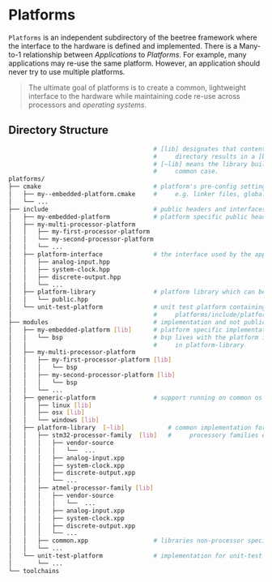 # Platforms

`Platforms` is an independent subdirectory of the beetree framework where the interface to the hardware is defined and implemented. There is a Many-to-1 relationship between *Applications* to *Platforms*. For example, many applications may re-use the same platform. However, an application should never try to use multiple platforms.

> The ultimate goal of platforms is to create a common, lightweight interface to the hardware while maintaining code re-use across processors and *operating systems*.

## Directory Structure

```bash
                                        # [lib] designates that contents of the
                                        #     directory results in a [binary] library
                                        # [~lib] means the library built for the
                                        #     common case.
platforms/
├── cmake                               # platform's pre-config settings for cmake,
│   ├── my--embedded-platform.cmake     #     e.g. linker files, global compiler definitions
│   └── ...
├── include                             # public headers and interfaces
│   ├── my-embedded-platform            # platform specific public headers and interfaces
│   ├── my-multi-processor-platform
│   │   ├── my-first-processor-platform
│   │   └── my-second-processor-platform
│   │   └── ...
│   ├── platform-interface              # the interface used by the application
│   │   ├── analog-input.hpp
│   │   ├── system-clock.hpp
│   │   ├── discrete-output.hpp
│   │   └── ...
│   ├── platform-library                # platform library which can be used by the application
│   │   └── public.hpp
│   └── unit-test-platform              # unit test platform containing mocks of
│                                       #     platforms/include/platform-interface
├── modules                             # implementation and not public
│   ├── my-embedded-platform [lib]      # platform specific implementation
│   │   └── bsp                         # bsp lives with the platform if not supported
│   │                                   #     in platform-library
│   ├── my-multi-processor-platform
│   │   ├── my-first-processor-platform [lib]
│   │   │   └── bsp
│   │   ├── my-second-processor-platform [lib]
│   │   │   └── bsp
│   │   └── ...
│   ├── generic-platform                # support running on common os's
│   │   ├── linux [lib]
│   │   ├── osx [lib]
│   │   └── windows [lib]
│   ├── platform-library  [~lib]            # common implementation for platforms including
│   │   ├── stm32-processor-family  [lib]   #     processory families e.g. stm32 common implementations
│   │   │   ├── vendor-source
│   │   │   │   └──  ...
│   │   │   ├── analog-input.xpp
│   │   │   ├── system-clock.xpp
│   │   │   ├── discrete-output.xpp
│   │   │   └── ...
│   │   ├── atmel-processor-family [lib]
│   │   │   ├── vendor-source
│   │   │   │   └──  ...
│   │   │   ├── analog-input.xpp
│   │   │   ├── system-clock.xpp
│   │   │   ├── discrete-output.xpp
│   │   │   └── ...
│   │   ├── common.xpp                  # libraries non-processor specific implementation, e.g ringq
│   │   └── ...
│   └── unit-test-platform              # implementation for unit-test test fixture, etc.
│       └── ...
└── toolchains
```